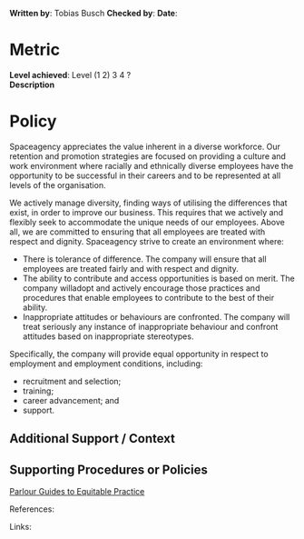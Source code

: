 **Written by**: Tobias Busch
**Checked by**:
**Date**:

# Metric

**Level achieved**: Level (1 2) 3 4 ?  
**Description**

# Policy

Spaceagency appreciates the value inherent in a diverse workforce. Our retention and promotion strategies are focused on providing a culture and work environment where racially and ethnically diverse employees have the opportunity to be successful in their careers and to be represented at all levels of the organisation.

We actively manage diversity, finding ways of utilising the differences that exist, in order to improve our business. This requires that we actively and flexibly seek to accommodate the unique needs of our employees.
Above all, we are committed to ensuring that all employees are treated with respect and dignity.
Spaceagency strive to create an environment where:
+ There is tolerance of difference. The company will ensure that all employees are treated fairly and with respect and dignity.
+ The ability to contribute and access opportunities is based on merit. The company willadopt and actively encourage those practices and procedures that enable employees to contribute to the best of their ability.
+ Inappropriate attitudes or behaviours are confronted. The company will treat seriously any instance of inappropriate behaviour and confront attitudes based on inappropriate stereotypes.

Specifically, the company will provide equal opportunity in respect to employment and employment conditions, including:
+ recruitment and selection;
+ training;
+ career advancement; and
+ support.

## Additional Support / Context

## Supporting Procedures or Policies

[Parlour Guides to Equitable Practice](https://parlour.org.au/parlour-guides/)


References:


Links: